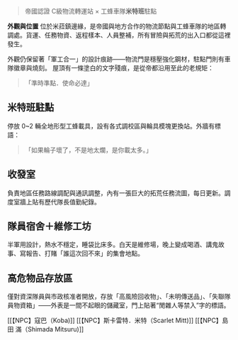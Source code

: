 > 帝國認證 C級物流轉運站 × 工蜂車隊**米特班**駐點

**外觀與位置**
位於米菈鎮邊緣，是帝國與地方合作的物流節點與工蜂車隊的地區轉調處。貨運、任務物資、返程樣本、人員整補，所有冒險與拓荒的出入口都從這裡發生。

外觀仍保留著「軍工合一」的設計痕跡——物流門是穩壓強化鋼材，駐點門則有車隊徽章與燒刻。
屋頂有一條塗白的文字殘痕，是從帝都沿用至此的老規矩：

> 「準時準點．使命必達」

## 米特班駐點
停放 0~2 輛全地形型工蜂載具，設有各式調校區與輪具模塊更換站。外牆有標語：
> 「如果輪子壞了，不是地太爛，是你載太多。」
## 收發室
負責地區任務路線調配與通訊調整，內有一張巨大的拓荒任務流圖，每日更新。調度室牆上貼有歷代隊長值勤紀錄。
## 隊員宿舍＋維修工坊
半軍用設計，熱水不穩定，睡袋比床多。白天是維修場，晚上變成喝酒、講鬼故事、寫報告、打賭「誰這次回不來」的集會地點。
## 高危物品存放區
僅對資深隊員與市政核准者開放，存放「高風險回收物」、「未明傳送品」、「失聯隊員物資箱」——外表是一間不起眼的儲藏室，門上貼著“閒雜人等禁入”字的標語。

[[【NPC】寇巴（Koba)]]
[[【NPC】斯卡雷特．米特（Scarlet Mitt)]]
[[【NPC】島田 滿（Shimada Mitsuru)]]
